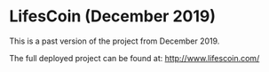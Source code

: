 # LifesCoin (December 2019)
This is a past version of the project from December 2019. 

The full deployed project can be found at: http://www.lifescoin.com/

